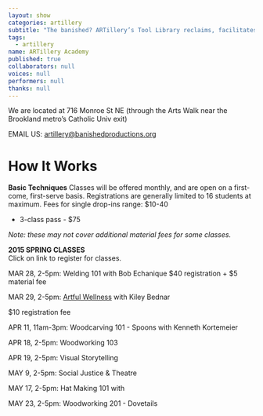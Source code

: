 ```yaml
---
layout: show
categories: artillery
subtitle: "The banished? ARTillery’s Tool Library reclaims, facilitates and promotes the artisanal skills of hand-crafting, wood-working, and knowledge-sharing. This user-friendly, tool-loaning program is open to artists and community members in Ward 5 and the greater DC area."
tags: 
  - artillery
name: ARTillery Academy
published: true
collaborators: null
voices: null
performers: null
thanks: null
---
```


We are located at 716 Monroe St NE (through the Arts Walk near the Brookland metro’s Catholic Univ exit)

<!-- calendar needs to happen -->

EMAIL US: artillery@banishedproductions.org

# How It Works

**Basic Techniques** 
Classes will be offered monthly, and are open on a first-come, first-serve basis. Registrations are generally limited to 16 students at maximum.
Fees for single drop-ins range: $10-40
- 3-class pass - $75

_Note: these may not cover additional material fees for some classes._

**2015 SPRING CLASSES**
<br>
Click on link to register for classes.

MAR 28, 2-5pm: Welding 101 with Bob Echanique
$40 registration + $5 material fee

MAR 29, 2-5pm: [Artful Wellness](https://www.artful.ly/store/events/5356 "BUY TICKETS") with Kiley Bednar 

$10 registration fee


APR 11, 11am-3pm: Woodcarving 101 - Spoons with Kenneth Kortemeier
  
APR 18, 2-5pm: Woodworking 103

APR 19, 2-5pm: Visual Storytelling

MAY 9, 2-5pm: Social Justice & Theatre

MAY 17, 2-5pm: Hat Making 101 with

MAY 23, 2-5pm: Woodworking 201 - Dovetails
